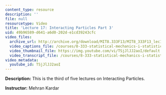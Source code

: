 ```yaml
---
content_type: resource
description: ''
file: null
resourcetype: Video
title: 'Lecture 17: Interacting Particles Part 3'
uid: 49b96589-d641-a6d0-202d-e1cd39243cfc
video_files:
  archive_url: http://archive.org/download/MIT8.333F13/MIT8_333F13_lec17_300k.mp4
  video_captions_file: /courses/8-333-statistical-mechanics-i-statistical-mechanics-of-particles-fall-2013/ee1dfb52f57f51529c69c5b3373dc3f3_TSjJlJJ2aoI.vtt
  video_thumbnail_file: https://img.youtube.com/vi/TSjJlJJ2aoI/default.jpg
  video_transcript_file: /courses/8-333-statistical-mechanics-i-statistical-mechanics-of-particles-fall-2013/547f0740c216a199d10571b6e9de8277_TSjJlJJ2aoI.pdf
video_metadata:
  youtube_id: TSjJlJJ2aoI
---
```


**Description:** This is the third of five lectures on Interacting Particles.

**Instructor:** Mehran Kardar